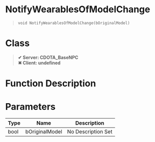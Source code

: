 # NotifyWearablesOfModelChange
> `void NotifyWearablesOfModelChange(bOriginalModel)`
# Class
> __✔ Server: CDOTA_BaseNPC__  
> __✖ Client: undefined__  
# Function Description

# Parameters
Type|Name|Description
--|--|--
bool|bOriginalModel|No Description Set
